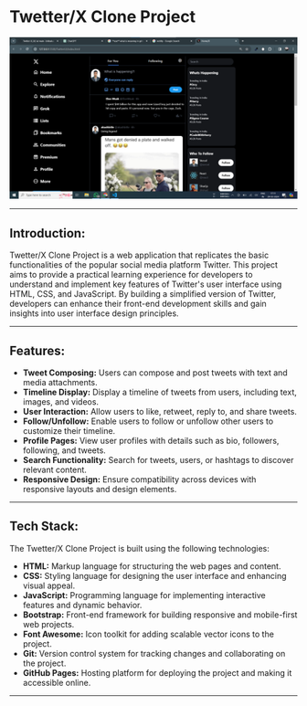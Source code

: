 # Twetter/X Clone Project

<img src="https://github.com/bitleakash6/Twitter-X_UI/blob/main/twetter.png">

---

## Introduction:

Twetter/X Clone Project is a web application that replicates the basic functionalities of the popular social media platform Twitter. This project aims to provide a practical learning experience for developers to understand and implement key features of Twitter's user interface using HTML, CSS, and JavaScript. By building a simplified version of Twitter, developers can enhance their front-end development skills and gain insights into user interface design principles.

---

## Features:

- **Tweet Composing:** Users can compose and post tweets with text and media attachments.
- **Timeline Display:** Display a timeline of tweets from users, including text, images, and videos.
- **User Interaction:** Allow users to like, retweet, reply to, and share tweets.
- **Follow/Unfollow:** Enable users to follow or unfollow other users to customize their timeline.
- **Profile Pages:** View user profiles with details such as bio, followers, following, and tweets.
- **Search Functionality:** Search for tweets, users, or hashtags to discover relevant content.
- **Responsive Design:** Ensure compatibility across devices with responsive layouts and design elements.

---

## Tech Stack:

The Twetter/X Clone Project is built using the following technologies:

- **HTML:** Markup language for structuring the web pages and content.
- **CSS:** Styling language for designing the user interface and enhancing visual appeal.
- **JavaScript:** Programming language for implementing interactive features and dynamic behavior.
- **Bootstrap:** Front-end framework for building responsive and mobile-first web projects.
- **Font Awesome:** Icon toolkit for adding scalable vector icons to the project.
- **Git:** Version control system for tracking changes and collaborating on the project.
- **GitHub Pages:** Hosting platform for deploying the project and making it accessible online.

---


